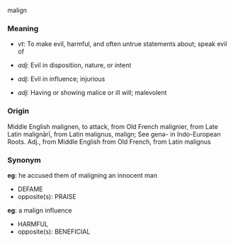 malign
### Meaning
+ _vt_: To make evil, harmful, and often untrue statements about; speak evil of

+ _adj_: Evil in disposition, nature, or intent
+ _adj_: Evil in influence; injurious
+ _adj_: Having or showing malice or ill will; malevolent

### Origin

Middle English malignen, to attack, from Old French malignier, from Late Latin malignārī, from Latin malignus, malign; See genə- in Indo-European Roots. Adj., from Middle English from Old French, from Latin malignus

### Synonym

__eg__: he accused them of maligning an innocent man

+ DEFAME
+ opposite(s): PRAISE

__eg__: a malign influence

+ HARMFUL
+ opposite(s): BENEFICIAL


